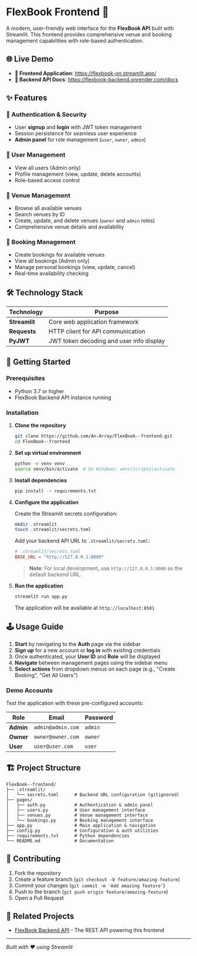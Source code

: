 # FlexBook Frontend 📅

A modern, user-friendly web interface for the **FlexBook API** built with Streamlit. This frontend provides comprehensive venue and booking management capabilities with role-based authentication.

## 🌐 Live Demo

- **🚀 Frontend Application**: https://flexbook-on.streamlit.app/
- **📖 Backend API Docs**: https://flexbook-backend.onrender.com/docs

## ✨ Features

### 🔐 Authentication & Security
- User **signup** and **login** with JWT token management
- Session persistence for seamless user experience
- **Admin panel** for role management (`user`, `owner`, `admin`)

### 👤 User Management
- View all users (Admin only)
- Profile management (view, update, delete accounts)
- Role-based access control

### 🏢 Venue Management
- Browse all available venues
- Search venues by ID
- Create, update, and delete venues (`owner` and `admin` roles)
- Comprehensive venue details and availability

### 📅 Booking Management
- Create bookings for available venues
- View all bookings (Admin only)
- Manage personal bookings (view, update, cancel)
- Real-time availability checking

## 🛠️ Technology Stack

| Technology | Purpose |
|------------|---------|
| **Streamlit** | Core web application framework |
| **Requests** | HTTP client for API communication |
| **PyJWT** | JWT token decoding and user info display |

## 🚀 Getting Started

### Prerequisites
- Python 3.7 or higher
- FlexBook Backend API instance running

### Installation

1. **Clone the repository**
   ```bash
   git clone https://github.com/An-Array/FlexBook--frontend.git
   cd FlexBook--frontend
   ```

2. **Set up virtual environment**
   ```bash
   python -m venv venv
   source venv/bin/activate  # On Windows: venv\Scripts\activate
   ```

3. **Install dependencies**
   ```bash
   pip install -r requirements.txt
   ```

4. **Configure the application**
   
   Create the Streamlit secrets configuration:
   ```bash
   mkdir .streamlit
   touch .streamlit/secrets.toml
   ```
   
   Add your backend API URL to `.streamlit/secrets.toml`:
   ```toml
   # .streamlit/secrets.toml
   BASE_URL = "http://127.0.0.1:8000"
   ```
   
   > **Note**: For local development, use `http://127.0.0.1:8000` as the default backend URL.

5. **Run the application**
   ```bash
   streamlit run app.py
   ```
   
   The application will be available at `http://localhost:8501`

## 🕹️ Usage Guide

1. **Start** by navigating to the **Auth** page via the sidebar
2. **Sign up** for a new account or **log in** with existing credentials
3. Once authenticated, your **User ID** and **Role** will be displayed
4. **Navigate** between management pages using the sidebar menu
5. **Select actions** from dropdown menus on each page (e.g., "Create Booking", "Get All Users")

### Demo Accounts

Test the application with these pre-configured accounts:

| Role | Email | Password |
|------|--------|----------|
| **Admin** | `admin@admin.com` | `admin` |
| **Owner** | `owner@owner.com` | `owner` |
| **User** | `user@user.com` | `user` |

## 🏗️ Project Structure

```
FlexBook--frontend/
├── .streamlit/
│   └── secrets.toml      # Backend URL configuration (gitignored)
├── pages/
│   ├── auth.py           # Authentication & admin panel
│   ├── users.py          # User management interface
│   ├── venues.py         # Venue management interface
│   └── bookings.py       # Booking management interface
├── app.py                # Main application & navigation
├── config.py             # Configuration & auth utilities
├── requirements.txt      # Python dependencies
└── README.md             # Documentation
```

## 🤝 Contributing

1. Fork the repository
2. Create a feature branch (`git checkout -b feature/amazing-feature`)
3. Commit your changes (`git commit -m 'Add amazing feature'`)
4. Push to the branch (`git push origin feature/amazing-feature`)
5. Open a Pull Request


## 🔗 Related Projects

- [FlexBook Backend API](https://github.com/An-Array/FlexBook-backend) - The REST API powering this frontend

---

*Built with ❤️ using Streamlit*